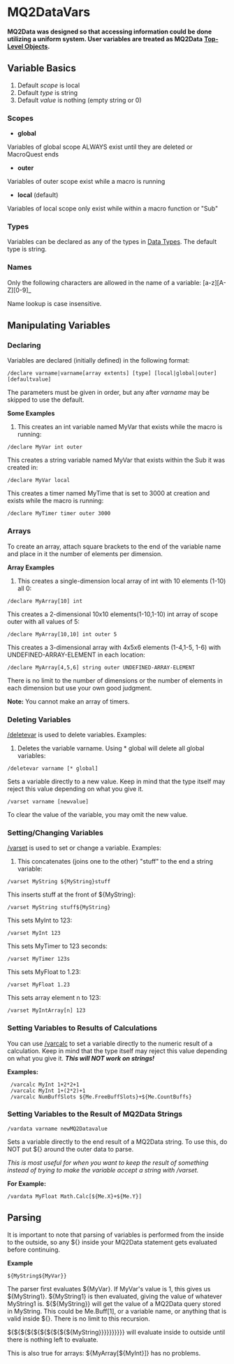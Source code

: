# MQ2DataVars

**MQ2Data was designed so that accessing information could be done utilizing a uniform system. User variables are treated as MQ2Data** [**Top-Level Objects**](../reference/top-level-objects/README.md)**.**

## Variable Basics

1. Default _scope_ is local
2. Default _type_ is string
3. Default _value_ is nothing (empty string or 0)

### Scopes

* **global**

Variables of global scope ALWAYS exist until they are deleted or MacroQuest ends

* **outer**

Variables of outer scope exist while a macro is running

* **local** (default)

Variables of local scope only exist while within a macro function or "Sub"

### Types

Variables can be declared as any of the types in [Data Types](../reference/data-types/README.md). The default type is string.

### Names

Only the following characters are allowed in the name of a variable: [a-z\]\[A-Z\]\[0-9]\_

Name lookup is case insensitive.

## Manipulating Variables

### Declaring

Variables are declared (initially defined) in the following format:

```text
/declare varname|varname[array extents] [type] [local|global|outer] [defaultvalue]
```

The parameters must be given in order, but any after _varname_ may be skipped to use the default.

**Some Examples**

1. This creates an int variable named MyVar that exists while the macro is running:

```text
/declare MyVar int outer
```

This creates a string variable named MyVar that exists within the Sub it was created in:

```text
/declare MyVar local
```

This creates a timer named MyTime that is set to 3000 at creation and exists while the macro is running:

```text
/declare MyTimer timer outer 3000
```

### Arrays

To create an array, attach square brackets to the end of the variable name and place in it the number of elements per dimension.

**Array Examples**

1. This creates a single-dimension local array of int with 10 elements (1-10) all 0:

```text
/declare MyArray[10] int
```

This creates a 2-dimensional 10x10 elements(1-10,1-10) int array of scope outer with all values of 5:

```text
/declare MyArray[10,10] int outer 5
```

This creates a 3-dimensional array with 4x5x6 elements (1-4,1-5, 1-6) with UNDEFINED-ARRAY-ELEMENT in each location:

```text
/declare MyArray[4,5,6] string outer UNDEFINED-ARRAY-ELEMENT
```

There is no limit to the number of dimensions or the number of elements in each dimension but use your own good judgment.

**Note:** You cannot make an array of timers.

### Deleting Variables

[/deletevar](../reference/commands/deletevar.md) is used to delete variables. Examples:

1. Deletes the variable varname. Using \* global will delete all global variables:

```text
/deletevar varname [* global]
```

Sets a variable directly to a new value. Keep in mind that the type itself may reject this value depending on what you give it.

```text
/varset varname [newvalue]
```

To clear the value of the variable, you may omit the new value.

### Setting/Changing Variables

[/varset](../reference/commands/varset.md) is used to set or change a variable. Examples:

1. This concatenates (joins one to the other) "stuff" to the end a string variable:

```text
/varset MyString ${MyString}stuff
```

This inserts stuff at the front of ${MyString}:

```text
/varset MyString stuff${MyString}
```

This sets MyInt to 123:

```text
/varset MyInt 123
```

This sets MyTimer to 123 seconds:

```text
/varset MyTimer 123s
```

This sets MyFloat to 1.23:

```text
/varset MyFloat 1.23
```

This sets array element n to 123:

```text
/varset MyIntArray[n] 123
```

### Setting Variables to Results of Calculations

You can use [/varcalc](../reference/commands/varcalc.md) to set a variable directly to the numeric result of a calculation. Keep in mind that the type itself may reject this value depending on what you give it. _**This will NOT work on strings!**_

**Examples:**

```text
 /varcalc MyInt 1+2*2+1 
 /varcalc MyInt 1+(2*2)+1 
 /varcalc NumBuffSlots ${Me.FreeBuffSlots}+${Me.CountBuffs}
```

### Setting Variables to the Result of MQ2Data Strings

```text
/vardata varname newMQ2Datavalue
```

Sets a variable directly to the end result of a MQ2Data string. To use this, do NOT put ${} around the outer data to parse.

_This is most useful for when you want to keep the result of something instead of trying to make the variable accept a string with /varset._

**For Example:**

```text
/vardata MyFloat Math.Calc[${Me.X}+${Me.Y}]
```

## Parsing

It is important to note that parsing of variables is performed from the inside to the outside, so any ${} inside your MQ2Data statement gets evaluated before continuing.

**Example**

`${MyString${MyVar}}`

The parser first evaluates ${MyVar}. If MyVar's value is 1, this gives us ${MyString1}. ${MyString1} is then evaluated, giving the value of whatever MyString1 is. ${${MyString}} will get the value of a MQ2Data query stored in MyString. This could be Me.Buff[1], or a variable name, or anything that is valid inside ${}. There is no limit to this recursion.

${${${${${${${${${${MyString}}}}}}}}}} will evaluate inside to outside until there is nothing left to evaluate.

This is also true for arrays: ${MyArray[${MyInt}]} has no problems.

